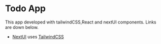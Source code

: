 # Todo App

This app developed with tailwindCSS,React and nextUI components.
Links are down below.

- [NextUI](https://nextui.org/) uses [TailwindCSS](https://tailwindcss.com/)
